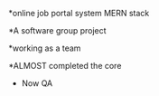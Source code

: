 *online job portal system MERN stack

*A software group project

*working as a team

*ALMOST completed the core

* Now QA
